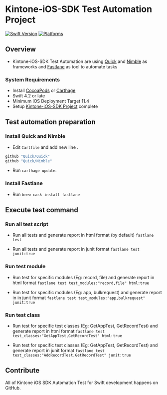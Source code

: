 
# Kintone-iOS-SDK Test Automation Project

[![Swift Version](https://img.shields.io/badge/Swift-4.2.x-orange.svg)](https://swift.org)
[![Platforms](https://img.shields.io/cocoapods/p/FacebookCore.svg)](https://cocoapods.org/pods/kintone-ios-sdk)

## Overview
- Kintone-iOS-SDK Test Automation are using [Quick](https://github.com/Quick/Quick) and [Nimble](https://github.com/Quick/Nimble) as frameworks and [Fastlane](https://github.com/fastlane/fastlane) as tool to automate tasks

### System Requirements
- Install [CocoaPods](https://cocoapods.org) or [Carthage](https://github.com/carthage/carthage)
- Swift 4.2 or late
- Minimum iOS Deployment Target 11.4
- Setup [Kintone-iOS-SDK Project](https://github.com/cybozu-tevn/kintone-ios-sdk/blob/testing_structure/README.md) complete

## Test automation preparation
### Install Quick and Nimble
- Edit `Cartfile` and add new line .
```bash
github "Quick/Quick"
github "Quick/Nimble"
```
- Run `carthage update`.
### Install Fastlane 
- Run `brew cask install fastlane`

## Execute test command

### Run all test script
- Run all tests and generate report in html format (by default)
`fastlane test`

- Run all tests and generate report in junit format
`fastlane test junit:true`

### Run test module
- Run test for specific modules (Eg: record, file) and generate report in html format
`fastlane test test_modules:"record,file" html:true`

- Run test for specific modules (Eg: app, bulkrequest) and generate report in in junit format
`fastlane test test_modules:"app,bulkrequest" junit:true`


### Run test class
- Run test for specific test classes (Eg: GetAppTest, GetRecordTest) and generate report in html format
`fastlane test test_classes:"GetAppTest,GetRecordTest" html:true`

- Run test for specific test classes (Eg: GetAppTest, GetRecordTest) and generate report in junit format
`fastlane test test_classes:"AddRecordTest,GetRecordTest" junit:true`



## Contribute

All of Kintone iOS SDK Automation Test for Swift development happens on GitHub. 
